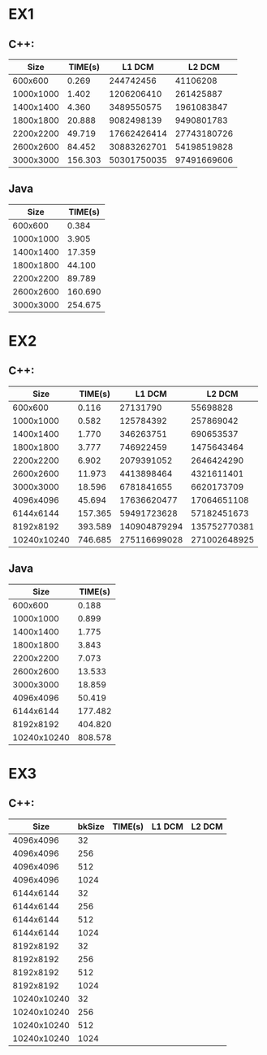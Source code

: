 # EX1
## C++:
 
| Size     |TIME(s) | L1 DCM     | L2 DCM     |
|----------|--------|------------|------------|
|600x600   |0.269   |244742456   |41106208    |
|1000x1000 |1.402   |1206206410  |261425887   |
|1400x1400 |4.360   |3489550575  |1961083847  |
|1800x1800 |20.888  |9082498139  |9490801783  |
|2200x2200 |49.719  |17662426414 |27743180726 |
|2600x2600 |84.452  |30883262701 |54198519828 |
|3000x3000 |156.303 |50301750035 |97491669606 |

## Java

| Size     | TIME(s)|
|----------|--------|
|600x600   |0.384   |
|1000x1000 |3.905   |
|1400x1400 |17.359  |
|1800x1800 |44.100  |
|2200x2200 |89.789  |
|2600x2600 |160.690 |
|3000x3000 |254.675 |

# EX2
## C++:

| Size       |TIME(s) | L1 DCM      | L2 DCM      |
|------------|--------|-------------|-------------|
|600x600     |0.116   |27131790     |55698828     |
|1000x1000   |0.582   |125784392    |257869042    |
|1400x1400   |1.770   |346263751    |690653537    |
|1800x1800   |3.777   |746922459    |1475643464   |
|2200x2200   |6.902   |2079391052   |2646424290   |
|2600x2600   |11.973  |4413898464   |4321611401   |
|3000x3000   |18.596  |6781841655   |6620173709   |
|4096x4096   |45.694  |17636620477  |17064651108  |
|6144x6144   |157.365 |59491723628  |57182451673  |
|8192x8192   |393.589 |140904879294 |135752770381 |
|10240x10240 |746.685 |275116699028 |271002648925 |

## Java

| Size       | TIME(s) |
|------------|---------|
|600x600     |0.188    |
|1000x1000   |0.899    |
|1400x1400   |1.775    |
|1800x1800   |3.843    |
|2200x2200   |7.073    |
|2600x2600   |13.533   |
|3000x3000   |18.859   |
|4096x4096   |50.419   |
|6144x6144   |177.482  |
|8192x8192   |404.820  |
|10240x10240 |808.578  |

# EX3 
## C++:

| Size       |bkSize | TIME(s) | L1 DCM | L2 DCM |
|------------|-------|------|--------|----------|
|4096x4096   |32     ||||
|4096x4096   |256    ||||
|4096x4096   |512    ||||
|4096x4096   |1024   ||||
|6144x6144   |32     ||||
|6144x6144   |256    ||||
|6144x6144   |512    ||||
|6144x6144   |1024   ||||
|8192x8192   |32     ||||
|8192x8192   |256    ||||
|8192x8192   |512    ||||
|8192x8192   |1024   ||||
|10240x10240 |32     ||||
|10240x10240 |256    ||||
|10240x10240 |512    ||||
|10240x10240 |1024   ||||